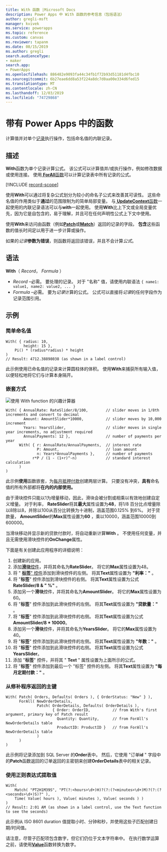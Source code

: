 ```yaml
---
title: With 函数 |Microsoft Docs
description: Power Apps 中 With 函数的参考信息（包括语法）
author: gregli-msft
manager: kvivek
ms.service: powerapps
ms.topic: reference
ms.custom: canvas
ms.reviewer: tapanm
ms.date: 08/15/2019
ms.author: gregli
search.audienceType:
- maker
search.app:
- PowerApps
ms.openlocfilehash: 886482e9093fa44c34fb1f72b93d51181d4fbc10
ms.sourcegitcommit: 6b27eae6dd8a53f224a8dc7d0aa00e334d6fed15
ms.translationtype: MT
ms.contentlocale: zh-CN
ms.lasthandoff: 12/03/2019
ms.locfileid: "74729868"
---
```

# <a name="with-function-in-power-apps"></a>带有 Power Apps 中的函数
计算值并对单个[记录](../working-with-tables.md#records)执行操作，包括命名值的内联记录。

## <a name="description"></a>描述

**With**函数为单个记录计算公式。  该公式可以计算值并/或执行操作，例如修改数据或使用连接。  使用[ **ForAll**函数](function-forall.md)可以计算记录表中所有记录的公式。

[!INCLUDE [record-scope](../../../includes/record-scope.md)]

使用**With**可以通过将复杂公式划分为较小的命名子公式来改善其可读性。  这些命名值的作用类似于**通过**的范围限制为的简单局部变量。  与[ **UpdateContext**函数](function-updatecontext.md)一起使用的内联记录语法可以与**with**一起使用。  使用**With**比上下文或全局变量优先，因为它是自包含的，易于理解，并且可在任何声明性公式上下文中使用。  

使用**With**来访问由函数（例如[**Patch**](function-patch.md)或[**Match**](function-ismatch.md)）返回的记录的字段。  **包含**这些函数的值长时间足以用于进一步计算或操作。  

如果的*记录***参数为错误**，则函数将返回该错误，并且不会计算*公式*。

## <a name="syntax"></a>语法
**With**（ *Record*， *Formula* ）

* *Record* –必需。 要处理的记录。  对于 "名称" 值，请使用内联语法 `{ name1: value1, name2: value2, ... }`
* *Formula* –必需。  要为*记录*计算的公式。  公式可以直接将*记录*的任何字段作为记录范围引用。

## <a name="examples"></a>示例

### <a name="simple-named-values"></a>简单命名值

```powerapps-dot
With( { radius: 10, 
        height: 15 },
    Pi() * (radius*radius) * height
)
// Result: 4712.38898038 (as shown in a label control)
```

此示例使用已命名值的记录来计算圆柱体的体积。  使用**With**来捕获所有输入值，以便轻松地将它们与计算本身隔开。  

### <a name="nested-with"></a>嵌套方式

![使用 With function 的兴趣计算器](media/function-with/interest-calculator.gif)

```powerapps-dot
With( { AnnualRate: RateSlider/8/100,        // slider moves in 1/8th increments and convert to decimal
        Amount: AmountSlider*10000,          // slider moves by 10,000 increment
        Years: YearsSlider,                  // slider moves in single year increments, no adjustment required
        AnnualPayments: 12 },                // number of payments per year
      With( { r: AnnualRate/AnnualPayments,  // interest rate
              P: Amount,                     // loan amount
              n: Years*AnnualPayments },     // number of payments
            r*P / (1 - (1+r)^-n)             // standard interest calculation
      )
)  
```

此示例**使用**函数嵌套，为[每月抵押付款](https://en.wikipedia.org/wiki/Mortgage_calculator#Monthly_payment_formula)创建两层计算。  只要没有冲突，**具有**命名值的所有外部都将**在内的内部使用。**

由于滑块控件只能以1为增量移动，因此，滑块会被分割或相乘以有效地创建自定义增量。  对于利率， **RateSlider**将其**最大**属性设置为**48**，将1/8 百分比点增量除以8除以8，并除以100从百分比转换为十进制，涵盖范围0.125% 到6%。  对于贷款量， **AmountSlider**的**Max**属性设置为**60** ，乘以10000，涵盖范围10000到600000。

当滑块移动并显示新的贷款付款时，将自动重新计算**With** 。  不使用任何变量，并且无需使用滑块控件的**OnChange**属性。

下面是有关创建此应用程序的详细说明：
1. 创建新的应用。
2. 添加[**滑块**控件](../controls/control-slider.md)，并将其命名为**RateSlider**。  将它的**Max**属性设置为48。
3. 将 " [**标签**" 控件](../controls/control-text-box.md)添加到滑块控件的左侧。  将其**Text**属性设置为 **"利率："** 。
3. 将 "**标签**" 控件添加到滑块控件的右侧。  将其**Text**属性设置为公式**RateSlider/8 & "&nbsp;%"** 。
3. 添加另一个**滑块**控件，并将其命名为**AmountSlider**。  将它的**Max**属性设置为60。
3. 将 "**标签**" 控件添加到此滑块控件的左侧。  将其**Text**属性设置为 **"贷款量："** 。 
3. 将 "**标签**" 控件添加到此滑块控件的右侧。  将其**Text**属性设置为公式**AmountSlider/8 * 10000**。
4. 添加另一个**滑块**控件，并将其命名为**YearsSlider**。  将它的**Max**属性设置为40。
3. 将 "**标签**" 控件添加到此滑块控件的左侧。  将其**Text**属性设置为 **"年数："** 。 
3. 将 "**标签**" 控件添加到此滑块控件的右侧。  将其**Text**属性设置为公式**YearsSlider**。
5. 添加 "**标签**" 控件，并将其 " **Text** " 属性设置为上面所示的公式。
3. 将 "**标签**" 控件添加到最后一个 "标签" 控件的左侧。  将其**Text**属性设置为 **"每月定期付款："** 。  

### <a name="primary-key-returned-from-patch"></a>从修补程序返回的主键

```powerapps-dot
With( Patch( Orders, Defaults( Orders ), { OrderStatus: "New" } ),
      ForAll( NewOrderDetails, 
              Patch( OrderDetails, Defaults( OrderDetails ), 
                     { Order: OrderID,          // from With's first argument, primary key of Patch result
                       Quantity: Quantity,      // from ForAll's NewOrderDetails table
                       ProductID: ProductID }   // from ForAll's NewOrderDetails table
              )
      )
)
```

此示例将记录添加到 SQL Server 的**Order**表中。  然后，它使用 "订单**id** " 字段中的**Patch**函数返回的订单返回的主密钥来创建**OrderDetails**表中的相关记录。  

### <a name="extracted-values-with-a-regular-expression"></a>使用正则表达式提取值

```powerapps-dot
With( 
    Match( "PT2H1M39S", "PT(?:<hours>\d+)H)?(?:(?<minutes>\d+)M)?(?:(?<seconds>\d+)S)?" ),
    Time( Value( hours ), Value( minutes ), Value( seconds ) )
)
// Result: 2:01 AM (as shown in a label control, use the Text function to see the seconds)
```

此示例从 ISO 8601 duration 值提取小时、分钟和秒，并使用这些子匹配创建日期/时间值。 

请注意，尽管子匹配项包含数字，但它们仍位于文本字符串中。  在执行数学运算之前，请使用[**Value**](function-value.md)函数转换为数字。  

